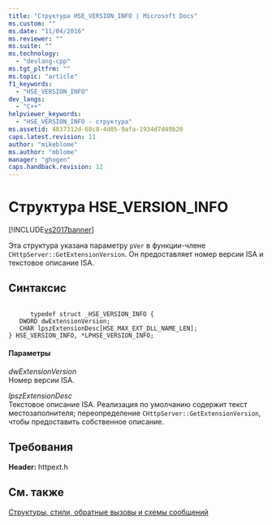 ```yaml
---
title: "Структура HSE_VERSION_INFO | Microsoft Docs"
ms.custom: ""
ms.date: "11/04/2016"
ms.reviewer: ""
ms.suite: ""
ms.technology: 
  - "devlang-cpp"
ms.tgt_pltfrm: ""
ms.topic: "article"
f1_keywords: 
  - "HSE_VERSION_INFO"
dev_langs: 
  - "C++"
helpviewer_keywords: 
  - "HSE_VERSION_INFO - структура"
ms.assetid: 4837312d-68c8-4d05-9afa-1934d7d49b20
caps.latest.revision: 11
author: "mikeblome"
ms.author: "mblome"
manager: "ghogen"
caps.handback.revision: 12
---
```

# Структура HSE_VERSION_INFO
[!INCLUDE[vs2017banner](../../assembler/inline/includes/vs2017banner.md)]

Эта структура указана параметру `pVer` в функции\-члене `CHttpServer::GetExtensionVersion`.  Он предоставляет номер версии ISA и текстовое описание ISA.  
  
## Синтаксис  
  
```  
  
      typedef struct _HSE_VERSION_INFO {  
   DWORD dwExtensionVersion;  
   CHAR lpszExtensionDesc[HSE_MAX_EXT_DLL_NAME_LEN];  
} HSE_VERSION_INFO, *LPHSE_VERSION_INFO;  
```  
  
#### Параметры  
 *dwExtensionVersion*  
 Номер версии ISA.  
  
 *lpszExtensionDesc*  
 Текстовое описание ISA.  Реализация по умолчанию содержит текст местозаполнителя; переопределение `CHttpServer::GetExtensionVersion`, чтобы предоставить собственное описание.  
  
## Требования  
 **Header:** httpext.h  
  
## См. также  
 [Структуры, стили, обратные вызовы и схемы сообщений](../../mfc/reference/structures-styles-callbacks-and-message-maps.md)